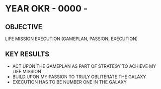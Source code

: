 # YEAR OKR - 0000 -

## OBJECTIVE

LIFE MISSION EXECUTION (GAMEPLAN, PASSION, EXECUTION)

## KEY RESULTS

- ACT UPON THE GAMEPLAN AS PART OF STRATEGY TO ACHIEVE MY LIFE MISSION
- BUILD UPON MY PASSION TO TRULY OBLITERATE THE GALAXY
- EXECUTION HAS TO BE NUMBER ONE IN THE GALAXY
